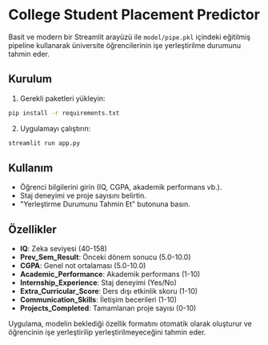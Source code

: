 # College Student Placement Predictor

Basit ve modern bir Streamlit arayüzü ile `model/pipe.pkl` içindeki eğitilmiş pipeline kullanarak üniversite öğrencilerinin işe yerleştirilme durumunu tahmin eder.

## Kurulum

1. Gerekli paketleri yükleyin:
```bash
pip install -r requirements.txt
```

2. Uygulamayı çalıştırın:
```bash
streamlit run app.py
```

## Kullanım
- Öğrenci bilgilerini girin (IQ, CGPA, akademik performans vb.).
- Staj deneyimi ve proje sayısını belirtin.
- "Yerleştirme Durumunu Tahmin Et" butonuna basın.

## Özellikler
- **IQ**: Zeka seviyesi (40-158)
- **Prev_Sem_Result**: Önceki dönem sonucu (5.0-10.0)
- **CGPA**: Genel not ortalaması (5.0-10.0)
- **Academic_Performance**: Akademik performans (1-10)
- **Internship_Experience**: Staj deneyimi (Yes/No)
- **Extra_Curricular_Score**: Ders dışı etkinlik skoru (1-10)
- **Communication_Skills**: İletişim becerileri (1-10)
- **Projects_Completed**: Tamamlanan proje sayısı (0-10)

Uygulama, modelin beklediği özellik formatını otomatik olarak oluşturur ve öğrencinin işe yerleştirilip yerleştirilmeyeceğini tahmin eder.
